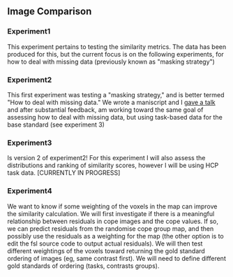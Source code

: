 ## Image Comparison

### Experiment1
This experiment pertains to testing the similarity metrics. The data has been produced for this, but the current focus is on the following experiments, for how to deal with missing data (previously known as "masking strategy")

### Experiment2
This first experiment was testing a "masking strategy," and is better termed "How to deal with missing data." We wrote a maniscript and I [gave a talk](http://www.vbmis.com/bmi/media/talks/03032015Sochat.mp4) and after substantial feedback, am working toward the same goal of assessing how to deal with missing data, but using task-based data for the base standard (see experiment 3)

### Experiment3
Is version 2 of experiment2! For this experiment I will also assess the distributions and ranking of similarity scores, however I will be using HCP task data. [CURRENTLY IN PROGRESS]

### Experiment4
We want to know if some weighting of the voxels in the map can improve the similarity calculation. We will first investigate if there is a meaningful relationship between residuals in cope images and the cope values.  If so, we can predict residuals from the randomise cope group map, and then possibly use the residuals as a weighting for the map (the other option is to edit the fsl source code to output actual residuals). We will then test different weightings of the voxels toward returning the gold standard ordering of images (eg, same contrast first). We will need to define different gold standards of ordering (tasks, contrasts groups).

